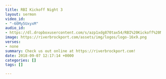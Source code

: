 ```yaml
---
title: RBI Kickoff Night 3
layout: sermon
video_id:
- "-60My5UxyxM"
audio_id:
- https://dl.dropboxusercontent.com/s/azp1xdg870tax54/RBI%20Kickoff%20Night%203.mp3?dl=0
image: https://riverbrockport.com/assets/img/logos/logo-16x9.png
verses:
- none
summary: Check us out online at https://riverbrockport.com!
date: 2018-09-07 12:17:14 +0000
categories: []
tags: []

---
```

